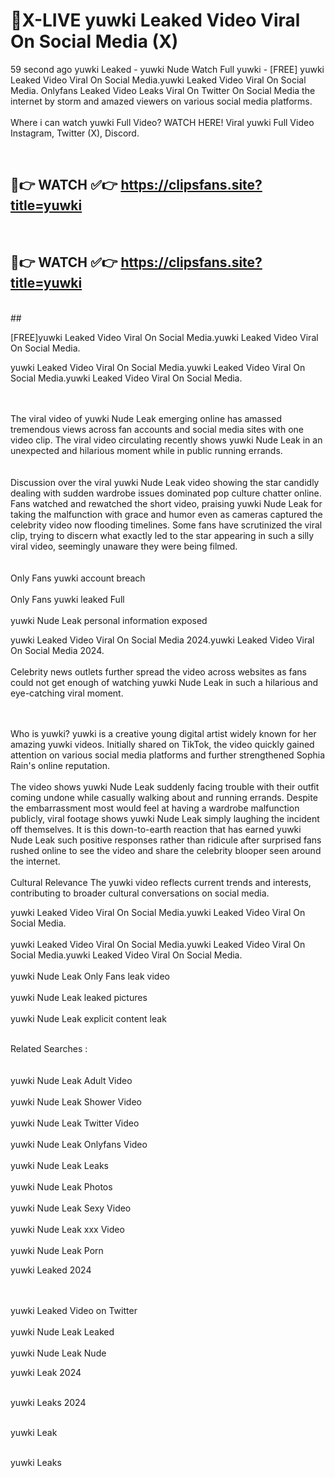 # 🔴X-LIVE yuwki Leaked Video Viral On Social Media (X)<br>


59 second ago yuwki Leaked  - yuwki Nude  Watch Full yuwki - [FREE] yuwki Leaked Video Viral On Social Media.yuwki Leaked Video Viral On Social Media.   Onlyfans Leaked Video Leaks Viral On Twitter On Social Media the internet by storm and amazed viewers on various social media platforms. <br><br>
Where i can watch yuwki Full Video? WATCH HERE! Viral yuwki Full Video Instagram, Twitter (X), Discord. <br>


 <br>

##  🔴👉 WATCH ✅👉  <a href="https://clipsfans.site?title=yuwki&ref=git">https://clipsfans.site?title=yuwki</a> <br>
  <br>

##  🔴👉 WATCH ✅👉  <a href="https://clipsfans.site?title=yuwki&ref=git">https://clipsfans.site?title=yuwki</a> <br>
  <br>
  ##



[FREE]yuwki Leaked Video Viral On Social Media.yuwki Leaked Video Viral On Social Media. <br>

yuwki Leaked Video Viral On Social Media.yuwki Leaked Video Viral On Social Media.yuwki Leaked Video Viral On Social Media. <br>


  <br>

  <br>
The viral video of yuwki Nude Leak emerging online has amassed tremendous views across fan accounts and social media sites with one video clip. The viral video circulating recently shows yuwki Nude Leak in an unexpected and hilarious moment while in public running errands.<br>
<br>


<br>
Discussion over the viral yuwki Nude Leak video showing the star candidly dealing with sudden wardrobe issues dominated pop culture chatter online. Fans watched and rewatched the short video, praising yuwki Nude Leak for taking the malfunction with grace and humor even as cameras captured the celebrity video now flooding timelines. Some fans have scrutinized the viral clip, trying to discern what exactly led to the star appearing in such a silly viral video, seemingly unaware they were being filmed.<br>
<br>
<br> 
Only Fans yuwki account breach<br>
<br>
Only Fans yuwki leaked Full <br>
<br>
yuwki Nude Leak personal information exposed<br>

yuwki Leaked Video Viral On Social Media 2024.yuwki Leaked Video Viral On Social Media 2024. <br>
<br>
Celebrity news outlets further spread the video across websites as fans could not get enough of watching yuwki Nude Leak in such a hilarious and eye-catching viral moment.<br>
<br>

<br>
Who is yuwki? yuwki is a creative young digital artist widely known for her amazing yuwki videos. Initially shared on TikTok, the video quickly gained attention on various social media platforms and further strengthened Sophia Rain's online reputation.<br>
<br>
The video shows yuwki Nude Leak suddenly facing trouble with their outfit coming undone while casually walking about and running errands. Despite the embarrassment most would feel at having a wardrobe malfunction publicly, viral footage shows yuwki Nude Leak simply laughing the incident off themselves. It is this down-to-earth reaction that has earned yuwki Nude Leak such positive responses rather than ridicule after surprised fans rushed online to see the video and share the celebrity blooper seen around the internet.<br>
<br>
Cultural Relevance The yuwki video reflects current trends and interests, contributing to broader cultural conversations on social media.<br>

yuwki Leaked Video Viral On Social Media.yuwki Leaked Video Viral On Social Media.<br>
<br>
yuwki Leaked Video Viral On Social Media.yuwki Leaked Video Viral On Social Media.yuwki Leaked Video Viral On Social Media.<br>
<br>
yuwki Nude Leak Only Fans leak video<br>
<br>
yuwki Nude Leak leaked pictures<br>
<br>
yuwki Nude Leak explicit content leak<br>


<br>
Related Searches :<br>
<br>

<br>
yuwki Nude Leak Adult Video<br>
<br>
yuwki Nude Leak Shower Video<br>
<br>
yuwki Nude Leak Twitter Video<br>
<br>
yuwki Nude Leak Onlyfans Video<br>
<br>
yuwki Nude Leak Leaks<br>
<br>
yuwki Nude Leak Photos<br>

<br>
yuwki Nude Leak Sexy Video<br>
<br>
yuwki Nude Leak xxx Video<br>
<br>
yuwki Nude Leak Porn<br>

yuwki  Leaked 2024 <br> <br>
<br>

yuwki Leaked Video on Twitter <br>
<br>
yuwki Nude Leak Leaked<br>
<br>
yuwki Nude Leak Nude<br>


yuwki  Leak 2024 <br> <br>



yuwki  Leaks 2024 <br> <br>



 
yuwki  Leak<br> <br>



yuwki  Leaks<br> <br>





</p>




 



</p>










